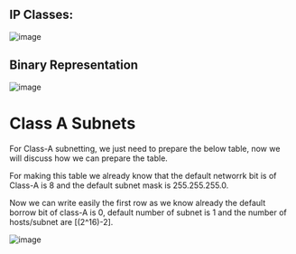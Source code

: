 ## IP Classes:
![image](https://github.com/user-attachments/assets/4e2ca07f-c210-4f7b-a412-237c6c70c5b8)

## Binary Representation
![image](https://github.com/user-attachments/assets/a7b29193-7287-4cd7-ac2d-84de5eac50be)

# Class A Subnets
For Class-A subnetting, we just need to prepare the below table, now we will discuss how we can prepare the table.  

For making this table we already know that the default networrk bit is of Class-A is 8 and the default subnet mask is 255.255.255.0. 

Now we can write easily the first row as we know already the default borrow bit of class-A is 0, default number of subnet is 1 and the number of hosts/subnet are [(2^16)-2].    

![image](https://github.com/user-attachments/assets/f1bc7650-e6ac-4e40-aced-77a7d02540fe)
